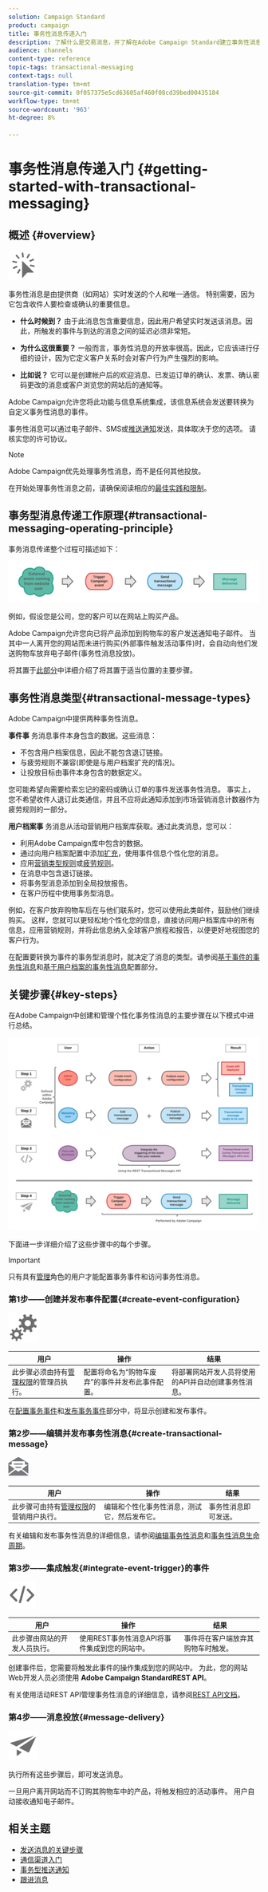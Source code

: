 ```yaml
---
solution: Campaign Standard
product: campaign
title: 事务性消息传递入门
description: 了解什么是交易消息，并了解在Adobe Campaign Standard建立事务性消息的主要步骤。
audience: channels
content-type: reference
topic-tags: transactional-messaging
context-tags: null
translation-type: tm+mt
source-git-commit: 0f057375e5cd63605af460f08cd39bed00435184
workflow-type: tm+mt
source-wordcount: '963'
ht-degree: 8%

---
```



# 事务性消息传递入门 {#getting-started-with-transactional-messaging}

## 概述 {#overview}

<img src="assets/do-not-localize/icon_transactional.svg" width="60px">

事务性消息是由提供商（如网站）实时发送的个人和唯一通信。 特别需要，因为它包含收件人要检查或确认的重要信息。

* **什么时候到？** 由于此消息包含重要信息，因此用户希望实时发送该消息。因此，所触发的事件与到达的消息之间的延迟必须非常短。

* **为什么这很重要？** 一般而言，事务性消息的开放率很高。因此，它应该进行仔细的设计，因为它定义客户关系时会对客户行为产生强烈的影响。

* **比如说？** 它可以是创建帐户后的欢迎消息、已发运订单的确认、发票、确认密码更改的消息或客户浏览您的网站后的通知等。

Adobe Campaign允许您将此功能与信息系统集成，该信息系统会发送要转换为自定义事务性消息的事件。

事务性消息可以通过电子邮件、SMS或[推送通知](../../channels/using/transactional-push-notifications.md)发送，具体取决于您的选项。 请核实您的许可协议。

>[!NOTE]
>
>Adobe Campaign优先处理事务性消息，而不是任何其他投放。

<!--Guidelines to implement transactional messaging capabilities in your website are detailed in [this section](../../api/using/managing-transactional-messages.md).-->

在开始处理事务性消息之前，请确保阅读相应的[最佳实践和限制](../../channels/using/transactional-messaging-limitations.md)。

## 事务型消息传递工作原理{#transactional-messaging-operating-principle}

事务消息传递整个过程可描述如下：

![](assets/message-center-process.png)

例如，假设您是公司，您的客户可以在网站上购买产品。

Adobe Campaign允许您向已将产品添加到购物车的客户发送通知电子邮件。 当其中一人离开您的网站而未进行购买(外部事件触发活动事件)时，会自动向他们发送购物车放弃电子邮件(事务性消息投放)。

将其置于[此部分](#key-steps)中详细介绍了将其置于适当位置的主要步骤。

## 事务性消息类型{#transactional-message-types}

Adobe Campaign中提供两种事务性消息。

**事件事** 务消息事件本身包含的数据。这些消息：
* 不包含用户档案信息，因此不能包含退订链接。
* 与疲劳规则不兼容(即使是与用户档案扩充的情况)。
* 让投放目标由事件本身包含的数据定义。

您可能希望向需要检索忘记的密码或确认订单的事件发送事务性消息。 事实上，您不希望收件人退订此类通信，并且不应将此通知添加到市场营销消息计数器作为疲劳规则的一部分。

**用户档案事** 务消息从活动营销用户档案库获取。通过此类消息，您可以：
* 利用Adobe Campaign库中包含的数据。
* 通过向用户档案配置中添加[扩充](../../channels/using/configuring-transactional-event.md#enriching-the-transactional-message-content)，使用事件信息个性化您的消息。
* 应用[营销类型规则](../../sending/using/managing-typology-rules.md)或[疲劳规则](../../sending/using/fatigue-rules.md)。
* 在消息中包含退订链接。
* 将事务型消息添加到全局投放报告。
* 在客户历程中使用事务型消息。

例如，在客户放弃购物车后在与他们联系时，您可以使用此类邮件，鼓励他们继续购买。 这样，您就可以更轻松地个性化您的信息，直接访问用户档案库中的所有信息，应用营销规则，并将此信息纳入全球客户旅程和报告，以便更好地视图您的客户行为。

在配置要转换为事件的事务型消息时，就决定了消息的类型。请参阅[基于事件的事务性消息](../../channels/using/configuring-transactional-event.md#event-based-transactional-messages)和[基于用户档案的事务性消息](../../channels/using/configuring-transactional-event.md#profile-based-transactional-messages)配置部分。

## 关键步骤{#key-steps}

在Adobe Campaign中创建和管理个性化事务性消息的主要步骤在以下模式中进行总结。

![](assets/message-center-overview.png)

下面进一步详细介绍了这些步骤中的每个步骤。

>[!IMPORTANT]
>
>只有具有[管理](../../administration/using/users-management.md#functional-administrators)角色的用户才能配置事务事件和访问事务性消息。

### 第1步——创建并发布事件配置{#create-event-configuration}

<img src="assets/do-not-localize/icon_config.svg" width="60px">

| 用户 | 操作 | 结果 |
|--- |--- |--- |
| 此步骤必须由持有[管理权限](../../administration/using/users-management.md#functional-administrators)的管理员执行。 | 配置将命名为“购物车废弃”的事件并发布此事件配置。 | 将部署网站开发人员将使用的API并自动创建事务性消息。 |

在[配置事务事件](../../channels/using/configuring-transactional-event.md)和[发布事务事件](../../channels/using/publishing-transactional-event.md)部分中，将显示创建和发布事件。

### 第2步——编辑并发布事务性消息{#create-transactional-message}

<img src="assets/do-not-localize/icon_notification.svg" width="40px">

| 用户 | 操作 | 结果 |
|--- |--- |--- |
| 此步骤可由持有[管理权限](../../administration/using/users-management.md#functional-administrators)的营销用户执行。 | 编辑和个性化事务性消息，测试它，然后发布它。 | 事务性消息即可发送。 |

有关编辑和发布事务性消息的详细信息，请参阅[编辑事务性消息](../../channels/using/editing-transactional-message.md)和[事务性消息生命周期](../../channels/using/publishing-transactional-message.md)。

### 第3步——集成触发{#integrate-event-trigger}的事件

<img src="assets/do-not-localize/icon_api.svg" width="55px">

<!--**Event triggering integration**-->

| 用户 | 操作 | 结果 |
|--- |--- |--- |
| 此步骤由网站的开发人员执行。 | 使用REST事务性消息API将事件集成到您的网站中。 | 事件将在客户端放弃其购物车时触发。 |

创建事件后，您需要将触发此事件的操作集成到您的网站中。<!--In this example, you want a "Cart abandonment" event to be triggered whenever one of your clients leaves your website before purchasing the products in their cart.--> 为此，您的网站Web开发人员必须使用 **Adobe Campaign StandardREST API**。

有关使用活动REST API管理事务性消息的详细信息，请参阅[REST API文档](../../api/using/managing-transactional-messages.md)。

### 第4步——消息投放{#message-delivery}

<img src="assets/do-not-localize/icon_channels.svg" width="60px">

执行所有这些步骤后，即可发送消息。

一旦用户离开网站而不订购其购物车中的产品，将触发相应的活动事件。 用户自动接收通知电子邮件。

## 相关主题

* [发送消息的关键步骤](../../channels/using/key-steps-to-send-a-message.md)
* [通信渠道入门](../../channels/using/get-started-communication-channels.md)
* [事务型推送通知](../../channels/using/transactional-push-notifications.md)
* [跟进消息](../../channels/using/follow-up-messages.md)
